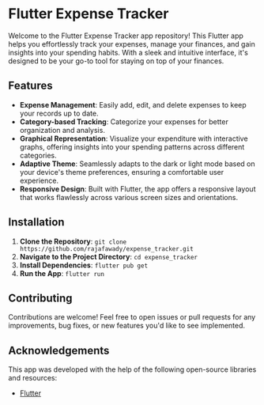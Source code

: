 
# Flutter Expense Tracker

Welcome to the Flutter Expense Tracker app repository! This Flutter app helps you effortlessly track your expenses, manage your finances, and gain insights into your spending habits. With a sleek and intuitive interface, it's designed to be your go-to tool for staying on top of your finances.

## Features

- **Expense Management**: Easily add, edit, and delete expenses to keep your records up to date.
- **Category-based Tracking**: Categorize your expenses for better organization and analysis.
- **Graphical Representation**: Visualize your expenditure with interactive graphs, offering insights into your spending patterns across different categories.
- **Adaptive Theme**: Seamlessly adapts to the dark or light mode based on your device's theme preferences, ensuring a comfortable user experience.
- **Responsive Design**: Built with Flutter, the app offers a responsive layout that works flawlessly across various screen sizes and orientations.

## Installation

1. **Clone the Repository**: `git clone https://github.com/rajafawady/expense_tracker.git`
2. **Navigate to the Project Directory**: `cd expense_tracker`
3. **Install Dependencies**: `flutter pub get`
4. **Run the App**: `flutter run`


## Contributing

Contributions are welcome! Feel free to open issues or pull requests for any improvements, bug fixes, or new features you'd like to see implemented.


## Acknowledgements

This app was developed with the help of the following open-source libraries and resources:
- [Flutter](https://flutter.dev/)

